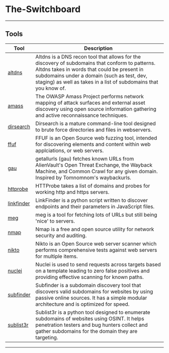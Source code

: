 # The-Switchboard
---
 ## Tools

| Tool | Description |
| --- | --- |
| [altdns](https://github.com/infosec-au/altdns)| Altdns is a DNS recon tool that allows for the discovery of subdomains that conform to patterns. Altdns takes in words that could be present in subdomains under a domain (such as test, dev, staging) as well as takes in a list of subdomains that you know of. |
| [amass](https://github.com/OWASP/Amass)| The OWASP Amass Project performs network mapping of attack surfaces and external asset discovery using open source information gathering and active reconnaissance techniques. |
| [dirsearch](https://github.com/maurosoria/dirsearch) | Dirsearch is a mature command-line tool designed to brute force directories and files in webservers. |
| [ffuf](https://github.com/ffuf/ffuf/blob/master/README.md) | FFUF is an Open Source web fuzzing tool, intended for discovering elements and content within web applciations, or web servers. |
| [gau](https://github.com/lc/gau) | getallurls (gau) fetches known URLs from AlienVault's Open Threat Exchange, the Wayback Machine, and Common Crawl for any given domain. Inspired by Tomnomnom's waybackurls.|
| [httprobe](https://github.com/tomnomnom/httprobe)| HTTProbe takes a list of domains and probes for working http and https servers. |
| [linkfinder](https://github.com/GerbenJavado/LinkFinder) | LinkFinder is a python script written to discover endpoints and their parameters in JavaScript files. |
| [meg](https://github.com/tomnomnom/meg)| meg is a tool for fetching lots of URLs but still being 'nice' to servers. |
| [nmap](https://nmap.org/) | Nmap is a free and open source utility for network security and auditing. |
| [nikto](https://cirt.net/Nikto2) | Nikto is an Open Source web server scanner which performs comprehensive tests against web servers for multiple items. |
| [nuclei](https://github.com/projectdiscovery/nuclei) | Nuclei is used to send requests across targets based on a template leading to zero false positives and providing effective scanning for known paths. |
| [subfinder](https://github.com/projectdiscovery/subfinder) | Subfinder is a subdomain discovery tool that discovers valid subdomains for websites by using passive online sources. It has a simple modular architecture and is optimized for speed. |
| [sublist3r](https://github.com/aboul3la/Sublist3r) | Sublist3r is a python tool designed to enumerate subdomains of websites using OSINT. It helps penetration testers and bug hunters collect and gather subdomains for the domain they are targeting. |

---
